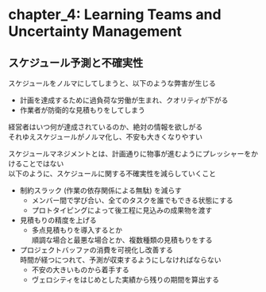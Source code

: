 # chapter_4: Learning Teams and Uncertainty Management

## スケジュール予測と不確実性

スケジュールをノルマにしてしまうと、以下のような弊害が生じる

- 計画を達成するために過負荷な労働が生まれ、クオリティが下がる
- 作業者が防衛的な見積もりをしてしまう

経営者はいつ何が達成されているのか、絶対の情報を欲しがる  
それゆえスケジュールがノルマ化し、不安も大きくなりやすい

スケジュールマネジメントとは、計画通りに物事が進むようにプレッシャーをかけることではない  
以下のように、スケジュールに関する不確実性を減らしていくこと

- 制約スラック (作業の依存関係による無駄) を減らす
  - メンバー間で学び合い、全てのタスクを誰でもできる状態にする
  - プロトタイピングによって後工程に見込みの成果物を渡す
- 見積もりの精度を上げる
  - 多点見積もりを導入するとか  
    順調な場合と最悪な場合とか、複数種類の見積もりをする
- プロジェクトバッファの消費を可視化し改善する  
  時間が経つにつれて、予測が収束するようにしなければならない
  - 不安の大きいものから着手する
  - ヴェロシティをはじめとした実績から残りの期間を算出する
